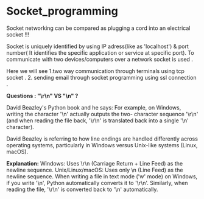 # Socket_programming
Socket networking can be compared as plugging a cord into an electrical socket !!! 
 
Socket is uniquely identified by using IP adress(like as 'localhost') & port number( It identifies the specific application or service at specific port). 
To communicate with two devices/computers over a network socket is used . 

Here we will see 
1.two way communication through terminals using tcp socket .
2. sending email through socket programming using ssl connection . 

**Questions : "\r\n" VS "\n" ?**

David Beazley's Python book and he says:
For example, on Windows, writing the character '\n' actually outputs the two- character sequence '\r\n' (and when reading the file back, '\r\n' is translated back into a single '\n' character).


David Beazley is referring to how line endings are handled differently across operating systems, particularly in Windows versus Unix-like systems (Linux, macOS).

**Explanation:**
Windows: Uses \r\n (Carriage Return + Line Feed) as the newline sequence.
Unix/Linux/macOS: Uses only \n (Line Feed) as the newline sequence.
When writing a file in text mode ('w' mode) on Windows, if you write '\n', Python automatically converts it to '\r\n'. Similarly, when reading the file, '\r\n' is converted back to '\n' automatically.
